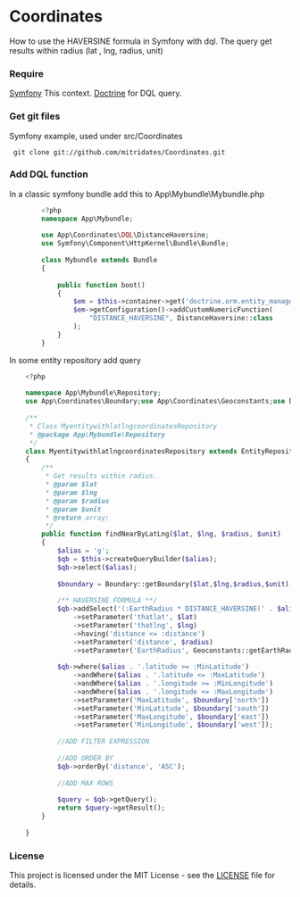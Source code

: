 Coordinates
================

How to use the HAVERSINE formula in Symfony with dql.
The query get results within radius (lat , lng, radius, unit)
 
### Require

[Symfony](https://www.symfony.com/) This context.
[Doctrine](https://www.doctrine-project.org/) for DQL query.

### Get git files

Symfony example, used under src/Coordinates
    
     git clone git://github.com/mitridates/Coordinates.git

### Add DQL function

In a classic symfony bundle add this to  App\Mybundle\Mybundle.php

```php
        <?php
        namespace App\Mybundle;
        
        use App\Coordinates\DQL\DistanceHaversine;
        use Symfony\Component\HttpKernel\Bundle\Bundle;
        
        class Mybundle extends Bundle
        {
        
            public function boot()
            {
                $em = $this->container->get('doctrine.orm.entity_manager');
                $em->getConfiguration()->addCustomNumericFunction(
                    "DISTANCE_HAVERSINE", DistanceHaversine::class
                );
            }
        }
````    

In some entity repository add query

```php
    <?php
    
    namespace App\Mybundle\Repository;
    use App\Coordinates\Boundary;use App\Coordinates\Geoconstants;use Doctrine\ORM\EntityRepository;
    
    /**
     * Class MyentitywithlatlngcoordinatesRepository
     * @package App\Mybundle\Repository
     */
    class MyentitywithlatlngcoordinatesRepository extends EntityRepository
    { 
        /**
         * Get results within radius.
         * @param $lat
         * @param $lng
         * @param $radius 
         * @param $unit
         * @return array;
         */
        public function findNearByLatLng($lat, $lng, $radius, $unit)
        {
            $alias = 'g';
            $qb = $this->createQueryBuilder($alias);
            $qb->select($alias);
    
            $boundary = Boundary::getBoundary($lat,$lng,$radius,$unit);
    
            /** HAVERSINE FORMULA **/
            $qb->addSelect('(:EarthRadius * DISTANCE_HAVERSINE(' . $alias . '.latitude, ' . $alias . '.longitude, :thatlat, :thatlng)) AS distance')
                ->setParameter('thatlat', $lat)
                ->setParameter('thatlng', $lng)
                ->having('distance <= :distance')
                ->setParameter('distance', $radius)
                ->setParameter('EarthRadius', Geoconstants::getEarthRadius($unit));
    
            $qb->where($alias . '.latitude >= :MinLatitude')
                ->andWhere($alias . '.latitude <= :MaxLatitude')
                ->andWhere($alias . '.longitude >= :MinLongitude')
                ->andWhere($alias . '.longitude <= :MaxLongitude')
                ->setParameter('MaxLatitude', $boundary['north'])
                ->setParameter('MinLatitude', $boundary['south'])
                ->setParameter('MaxLongitude', $boundary['east'])
                ->setParameter('MinLongitude', $boundary['west']);
    
            //ADD FILTER EXPRESSION
    
            //ADD ORDER BY
            $qb->orderBy('distance', 'ASC');
    
            //ADD MAX ROWS
    
            $query = $qb->getQuery();
            return $query->getResult();
        }
    
    } 
````

### License

This project is licensed under the MIT License - see the [LICENSE](LICENSE) file for details.